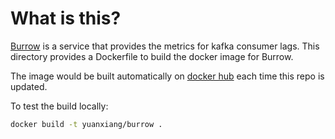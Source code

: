 # What is this?

[Burrow](https://github.com/linkedin/Burrow) is a service that provides the metrics for kafka consumer lags. This directory provides a Dockerfile to build the docker image for Burrow.

The image would be built automatically on [docker hub](https://cloud.docker.com/repository/docker/yuanxiang/burrow) each time this repo is updated.

To test the build locally:

```sh
docker build -t yuanxiang/burrow .
```